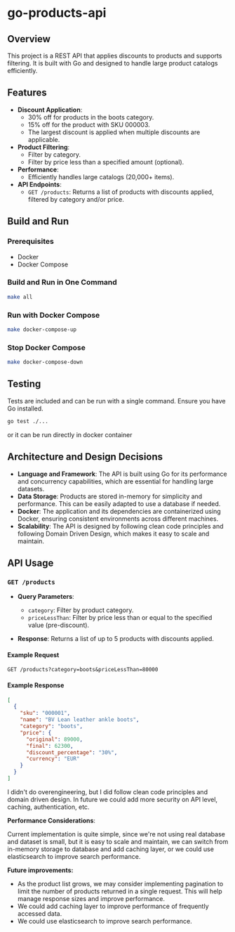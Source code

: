 # go-products-api

## Overview

This project is a REST API that applies discounts to products and supports filtering. It is built with Go and designed to handle large product catalogs efficiently.

## Features

- **Discount Application**: 
  - 30% off for products in the boots category.
  - 15% off for the product with SKU 000003.
  - The largest discount is applied when multiple discounts are applicable.
- **Product Filtering**:
  - Filter by category.
  - Filter by price less than a specified amount (optional).
- **Performance**: 
  - Efficiently handles large catalogs (20,000+ items).
- **API Endpoints**:
  - `GET /products`: Returns a list of products with discounts applied, filtered by category and/or price.

## Build and Run

### Prerequisites

- Docker
- Docker Compose

### Build and Run in One Command

```bash
make all
```

### Run with Docker Compose

```bash
make docker-compose-up
```

### Stop Docker Compose

```bash
make docker-compose-down
```

## Testing

Tests are included and can be run with a single command. Ensure you have Go installed.

```bash
go test ./...
```
or it can be run directly in docker container


## Architecture and Design Decisions

- **Language and Framework**: The API is built using Go for its performance and concurrency capabilities, which are essential for handling large datasets.
- **Data Storage**: Products are stored in-memory for simplicity and performance. This can be easily adapted to use a database if needed.
- **Docker**: The application and its dependencies are containerized using Docker, ensuring consistent environments across different machines.
- **Scalability**: The API is designed by following clean code principles and following Domain Driven Design, which makes it easy to scale and maintain.

## API Usage

### `GET /products`

- **Query Parameters**:
  - `category`: Filter by product category.
  - `priceLessThan`: Filter by price less than or equal to the specified value (pre-discount).

- **Response**: Returns a list of up to 5 products with discounts applied.

#### Example Request

```http
GET /products?category=boots&priceLessThan=80000
```

#### Example Response

```json
[
  {
    "sku": "000001",
    "name": "BV Lean leather ankle boots",
    "category": "boots",
    "price": {
      "original": 89000,
      "final": 62300,
      "discount_percentage": "30%",
      "currency": "EUR"
    }
  }
]
```

I didn't do overengineering, but I did follow clean code principles and domain driven design.
In future we could add more security on API level, caching, authentication, etc.

 **Performance Considerations**: 

Current implementation is quite simple, since we're not using real database and dataset is small, but it is easy to scale and maintain, we can switch from in-memory storage to database and add caching layer, or we could use elasticsearch to improve search performance.

**Future improvements:**

- As the product list grows, we may consider implementing pagination to limit the number of products returned in a single request. This will help manage response sizes and improve performance.
- We could add caching layer to improve performance of frequently accessed data.
- We could use elasticsearch to improve search performance.

